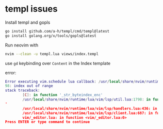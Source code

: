 # templ issues

Install templ and gopls

```bash
go install github.com/a-h/templ/cmd/templ@latest
go install golang.org/x/tools/gopls@latest
```

Run neovim with

```bash
nvim --clean -u templ.lua views/index.templ
```

use `gd` keybinding over `Content` in the Index template

error:

```lua
Error executing vim.schedule lua callback: /usr/local/share/nvim/runtime/lua/vim/lsp/util.lua:17
98: index out of range
stack traceback:
        [C]: in function '_str_byteindex_enc'
        /usr/local/share/nvim/runtime/lua/vim/lsp/util.lua:1798: in function 'locations_to_items
'
        /usr/local/share/nvim/runtime/lua/vim/lsp/handlers.lua:436: in function 'handler'
        /usr/local/share/nvim/runtime/lua/vim/lsp/client.lua:687: in function ''
        vim/_editor.lua: in function <vim/_editor.lua:0>
Press ENTER or type command to continue
```
